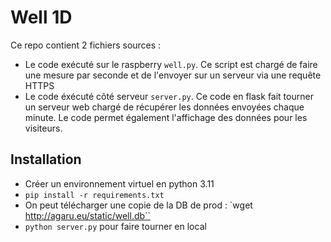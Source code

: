 # Well 1D

Ce repo contient 2 fichiers sources :

* Le code exécuté sur le raspberry `well.py`. Ce script est chargé de faire une mesure par seconde et de l'envoyer sur un serveur via une requête HTTPS
* Le code éxécuté côté serveur `server.py`. Ce code en flask fait tourner un serveur web chargé de récupérer les données envoyées chaque minute. Le code permet également l'affichage des données pour les visiteurs.

## Installation

* Créer un environnement virtuel en python 3.11
* `pip install -r requirements.txt`
* On peut télécharger une copie de la DB de prod : `wget http://agaru.eu/static/well.db``
* `python server.py` pour faire tourner en local
